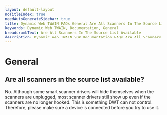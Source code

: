 ```yaml
---
layout: default-layout
noTitleIndex: true
needAutoGenerateSidebar: true
title: Dynamic Web TWAIN FAQs General Are All Scanners In The Source List Available
keywords: Dynamic Web TWAIN, Documentation, General
breadcrumbText: Are All Scanners In The Source List Available
description: Dynamic Web TWAIN SDK Documentation FAQs Are All Scanners In The Source List Available
---
```


# General

## Are all scanners in the source list available? 

No. Although some smart scanner drivers will hide themselves when the scanners are unplugged, most scanner drivers still show up even if the scanners are no longer hooked. This is something DWT can not control. Therefore, please make sure a device is connected before you try to use it.